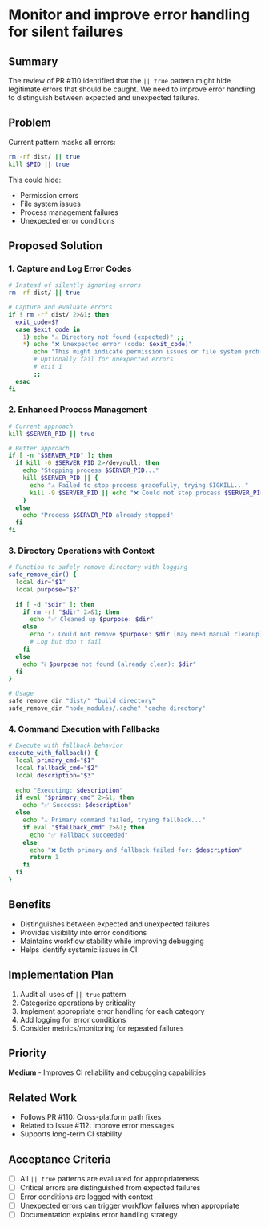 # Monitor and improve error handling for silent failures

## Summary
The review of PR #110 identified that the `|| true` pattern might hide legitimate errors that should be caught. We need to improve error handling to distinguish between expected and unexpected failures.

## Problem
Current pattern masks all errors:
```bash
rm -rf dist/ || true
kill $PID || true
```

This could hide:
- Permission errors
- File system issues
- Process management failures
- Unexpected error conditions

## Proposed Solution

### 1. Capture and Log Error Codes
```bash
# Instead of silently ignoring errors
rm -rf dist/ || true

# Capture and evaluate errors
if ! rm -rf dist/ 2>&1; then
  exit_code=$?
  case $exit_code in
    1) echo "⚠️ Directory not found (expected)" ;;
    *) echo "❌ Unexpected error (code: $exit_code)" 
       echo "This might indicate permission issues or file system problems"
       # Optionally fail for unexpected errors
       # exit 1
       ;;
  esac
fi
```

### 2. Enhanced Process Management
```bash
# Current approach
kill $SERVER_PID || true

# Better approach
if [ -n "$SERVER_PID" ]; then
  if kill -0 $SERVER_PID 2>/dev/null; then
    echo "Stopping process $SERVER_PID..."
    kill $SERVER_PID || {
      echo "⚠️ Failed to stop process gracefully, trying SIGKILL..."
      kill -9 $SERVER_PID || echo "❌ Could not stop process $SERVER_PID"
    }
  else
    echo "Process $SERVER_PID already stopped"
  fi
fi
```

### 3. Directory Operations with Context
```bash
# Function to safely remove directory with logging
safe_remove_dir() {
  local dir="$1"
  local purpose="$2"
  
  if [ -d "$dir" ]; then
    if rm -rf "$dir" 2>&1; then
      echo "✅ Cleaned up $purpose: $dir"
    else
      echo "⚠️ Could not remove $purpose: $dir (may need manual cleanup)"
      # Log but don't fail
    fi
  else
    echo "ℹ️ $purpose not found (already clean): $dir"
  fi
}

# Usage
safe_remove_dir "dist/" "build directory"
safe_remove_dir "node_modules/.cache" "cache directory"
```

### 4. Command Execution with Fallbacks
```bash
# Execute with fallback behavior
execute_with_fallback() {
  local primary_cmd="$1"
  local fallback_cmd="$2"
  local description="$3"
  
  echo "Executing: $description"
  if eval "$primary_cmd" 2>&1; then
    echo "✅ Success: $description"
  else
    echo "⚠️ Primary command failed, trying fallback..."
    if eval "$fallback_cmd" 2>&1; then
      echo "✅ Fallback succeeded"
    else
      echo "❌ Both primary and fallback failed for: $description"
      return 1
    fi
  fi
}
```

## Benefits
- Distinguishes between expected and unexpected failures
- Provides visibility into error conditions
- Maintains workflow stability while improving debugging
- Helps identify systemic issues in CI

## Implementation Plan
1. Audit all uses of `|| true` pattern
2. Categorize operations by criticality
3. Implement appropriate error handling for each category
4. Add logging for error conditions
5. Consider metrics/monitoring for repeated failures

## Priority
**Medium** - Improves CI reliability and debugging capabilities

## Related Work
- Follows PR #110: Cross-platform path fixes
- Related to Issue #112: Improve error messages
- Supports long-term CI stability

## Acceptance Criteria
- [ ] All `|| true` patterns are evaluated for appropriateness
- [ ] Critical errors are distinguished from expected failures
- [ ] Error conditions are logged with context
- [ ] Unexpected errors can trigger workflow failures when appropriate
- [ ] Documentation explains error handling strategy